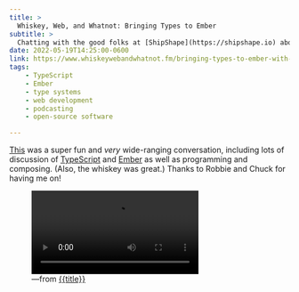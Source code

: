 ```yaml
---
title: >
  Whiskey, Web, and Whatnot: Bringing Types to Ember
subtitle: >
  Chatting with the good folks at [ShipShape](https://shipshape.io) about TypeScript, Ember, composing, whiskey, and more.
date: 2022-05-19T14:25:00-0600
link: https://www.whiskeywebandwhatnot.fm/bringing-types-to-ember-with-chris-krycho/
tags:
    - TypeScript
    - Ember
    - type systems
    - web development
    - podcasting
    - open-source software

---
```


[This]({{link}}) was a super fun and *very* wide-ranging conversation, including lots of discussion of [TypeScript][ts] and [Ember][e] as well as programming and composing. (Also, the whiskey was great.) Thanks to Robbie and Chuck for having me on!

<figure class="embed">
<video controls src="https://cdn.chriskrycho.com/images/wwaw%20preview.mp4"></video>
<figcaption>—from <a href="{{link}}">{{title}}</a></figcaption>
</figure>

[ts]: https://www.typescriptlang.org
[e]: https://emberjs.com


